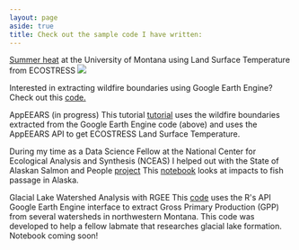 ```yaml
---
layout: page
aside: true
title: Check out the sample code I have written:
---
```


[Summer heat](https://github.com/mariejohnson/portfolio/blob/master/UM/summerHeat.md) at the University of Montana using Land Surface Temperature from ECOSTRESS
<img src="https://mariejohnson.github.io/assets/images/summerheatMT.png" >

Interested in extracting wildfire boundaries using Google Earth Engine? Check out this [code.](https://code.earthengine.google.com/e9b1dab5b2339a291ab64ccc7da5bf2b)

AppEEARS (in progress)
This tutorial [tutorial](https://github.com/mariejohnson/wildfire/blob/master/LST/ECOSTRESS_LST.ipynb) uses the wildfire boundaries extracted from the Google Earth Engine code (above) and uses the AppEEARS API to get ECOSTRESS Land Surface Temperature. 

During my time as a Data Science Fellow at the National Center for Ecological Analysis and Synthesis (NCEAS) I helped out with the State of Alaskan Salmon and People [project](https://www.nceas.ucsb.edu/workinggroups/state-alaskan-salmon-and-people-sasap) This [notebook](https://github.com/mariejohnson/spatial_analysis/blob/master/fish_passage.ipynb) looks at impacts to fish passage in Alaska.

Glacial Lake Watershed Analysis with RGEE
This [code](https://github.com/mariejohnson/portfolio/blob/master/watershedAnalysis/code/watershedGPP.R) uses the R's API Google Earth Engine interface to extract Gross Primary Production (GPP) from several watersheds in northwestern Montana. This code was developed to help a fellow labmate that researches glacial lake formation. Notebook coming soon!



